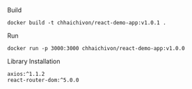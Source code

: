 
Build
    
    docker build -t chhaichivon/react-demo-app:v1.0.1 .

Run 

    docker run -p 3000:3000 chhaichivon/react-demo-app:v1.0.0


Library Installation 

    axios:^1.1.2
    react-router-dom:^5.0.0